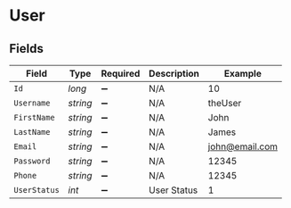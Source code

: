 # User


## Fields

| Field              | Type               | Required           | Description        | Example            |
| ------------------ | ------------------ | ------------------ | ------------------ | ------------------ |
| `Id`               | *long*             | :heavy_minus_sign: | N/A                | 10                 |
| `Username`         | *string*           | :heavy_minus_sign: | N/A                | theUser            |
| `FirstName`        | *string*           | :heavy_minus_sign: | N/A                | John               |
| `LastName`         | *string*           | :heavy_minus_sign: | N/A                | James              |
| `Email`            | *string*           | :heavy_minus_sign: | N/A                | john@email.com     |
| `Password`         | *string*           | :heavy_minus_sign: | N/A                | 12345              |
| `Phone`            | *string*           | :heavy_minus_sign: | N/A                | 12345              |
| `UserStatus`       | *int*              | :heavy_minus_sign: | User Status        | 1                  |